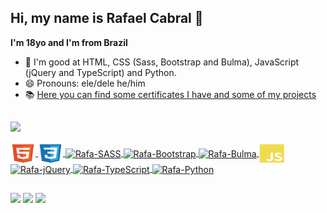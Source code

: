 ## Hi, my name is Rafael Cabral 👋

**I'm 18yo and I'm from Brazil**

- 📕 I'm good at HTML, CSS (Sass, Bootstrap and Bulma), JavaScript (jQuery and TypeScript) and Python.
- 😄 Pronouns: ele/dele he/him
- 📚 <a href="https://cursos.alura.com.br/vitrinedev/rafaelcpribeiro">Here you can find some certificates I have and some of my projects</a>

##



 <div>
  <a href="https://github.com/rafaelcabral223">
  <img height="180em" src="https://github-readme-stats.vercel.app/api/top-langs/?username=rafaelcabral223&layout=compact&langs_count=7&theme=great-gatsby"/>
</div>
  
<div style="display: inline_block"><br>
  <img align="center" alt="Rafa-HTML" height="30" width="40" src="https://raw.githubusercontent.com/devicons/devicon/master/icons/html5/html5-original.svg">
  <img align="center" alt="Rafa-CSS" height="30" width="40" src="https://raw.githubusercontent.com/devicons/devicon/master/icons/css3/css3-original.svg">
  <img align="center" alt="Rafa-SASS" height="30" width="40" src="https://cdn.jsdelivr.net/gh/devicons/devicon/icons/sass/sass-original.svg">
  <img align="center" alt="Rafa-Bootstrap" height="30" width="40" src="https://cdn.jsdelivr.net/gh/devicons/devicon/icons/bootstrap/bootstrap-original.svg">
  <img align="center" alt="Rafa-Bulma" height="30" width="40" src="https://cdn.jsdelivr.net/gh/devicons/devicon/icons/bulma/bulma-plain.svg">
  <img align="center" alt="Rafa-Js" height="30" width="40" src="https://raw.githubusercontent.com/devicons/devicon/master/icons/javascript/javascript-plain.svg">
  <img align="center" alt="Rafa-jQuery" height="35" width="45" src="https://cdn.jsdelivr.net/gh/devicons/devicon/icons/jquery/jquery-original.svg">
  <img align="center" alt="Rafa-TypeScript" height="35" width="45" src="https://cdn.jsdelivr.net/gh/devicons/devicon/icons/typescript/typescript-original.svg">
  <img align="center" alt="Rafa-Python" height="35" width="45" src="https://cdn.jsdelivr.net/gh/devicons/devicon/icons/python/python-original-wordmark.svg">  
</div>
  
  ##
 
<div> 
   <a href="https://www.linkedin.com/in/rafael-cabral-pimentel-ribeiro/" target="_blank"><img src="https://img.shields.io/badge/-LinkedIn-%230077B5?style=for-the-badge&logo=linkedin&logoColor=white" target="_blank"></a>
   <a href = "mailto:rafaelcpribeiro@gmail.com"><img src="https://img.shields.io/badge/-Gmail-%23333?style=for-the-badge&logo=gmail&logoColor=white" target="_blank"></a>
   <a href="https://www.instagram.com/_rafael.cabral/" target="_blank"><img src="https://img.shields.io/badge/-Instagram-%23E4405F?style=for-the-badge&logo=instagram&logoColor=white" target="_blank"></a>
 </div>
